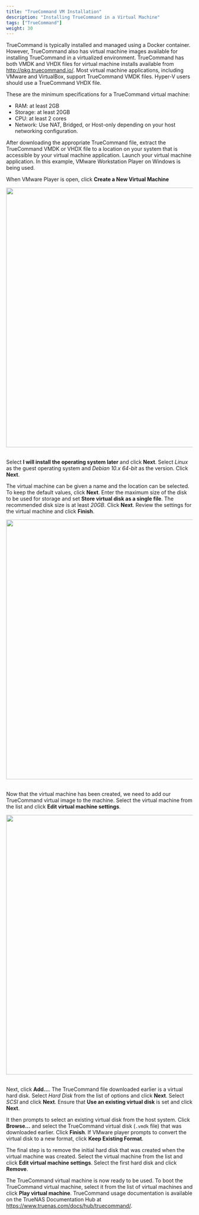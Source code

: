 ```yaml
---
title: "TrueCommand VM Installation"
description: "Installing TrueCommand in a Virtual Machine" 
tags: ["TrueCommand"]
weight: 30
---
```


TrueCommand is typically installed and managed using a Docker container.
However, TrueCommand also has virtual machine images available for installing TrueCommand in a virtualized environment.
TrueCommand has both VMDK and VHDX files for virtual machine installs available from http://pkg.truecommand.io/.
Most virtual machine applications, including VMware and VirtualBox, support TrueCommand VMDK files.
Hyper-V users should use a TrueCommand VHDX file.

These are the minimum specifications for a TrueCommand virtual machine:

* RAM: at least 2GB
* Storage: at least 20GB
* CPU: at least 2 cores
* Network: Use NAT, Bridged, or Host-only depending on your host networking configuration.

After downloading the appropriate TrueCommand file, extract the TrueCommand VMDK or VHDX file to a location on your system that is accessible by your virtual machine application.
Launch your virtual machine application.
In this example, VMware Workstation Player on Windows is being used.

When VMware Player is open, click **Create a New Virtual Machine**

<img src="/images/TC-VM1.png" width='700px'>
<br><br>

Select **I will install the operating system later** and click **Next**.
Select *Linux* as the guest operating system and *Debian 10.x 64-bit* as the version.
Click **Next**.

The virtual machine can be given a name and the location can be selected.
To keep the default values, click **Next**.
Enter the maximum size of the disk to be used for storage and set **Store virtual disk as a single file**.
The recommended disk size is at least *20GB*.
Click **Next**.
Review the settings for the virtual machine and click **Finish**.

<img src="/images/TC-VM2.png" width='700px'>
<br><br>

Now that the virtual machine has been created, we need to add our TrueCommand virtual image to the machine.
Select the virtual machine from the list and click **Edit virtual machine settings**.

<img src="/images/TC-VM3.png" width='700px'>
<br><br>

Next, click **Add…**.
The TrueCommand file downloaded earlier is a virtual hard disk.
Select *Hard Disk* from the list of options and click **Next**.
Select *SCSI* and click **Next**.
Ensure that **Use an existing virtual disk** is set and click **Next**.

It then prompts to select an existing virtual disk from the host system.
Click **Browse…** and select the TrueCommand virtual disk (`.vmdk` file) that was downloaded earlier.
Click **Finish**.
If VMware player prompts to convert the virtual disk to a new format, click **Keep Existing Format**.

The final step is to remove the initial hard disk that was created when the virtual machine was created.
Select the virtual machine from the list and click **Edit virtual machine settings**.
Select the first hard disk and click **Remove**.

The TrueCommand virtual machine is now ready to be used.
To boot the TrueCommand virtual machine, select it from the list of virtual machines and click **Play virtual machine**.
TrueCommand usage documentation is available on the TrueNAS Documentation Hub at https://www.truenas.com/docs/hub/truecommand/.
